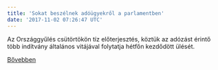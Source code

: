 ```yaml
---
title: 'Sokat beszélnek adóügyekről a parlamentben'
date: '2017-11-02 07:26:47 UTC'
---
```


Az Országgyűlés csütörtökön tíz előterjesztés, köztük az adózást érintő több indítvány általános vitájával folytatja hétfőn kezdődött ülését.


[Bővebben](http://ift.tt/2hwySZ5)
